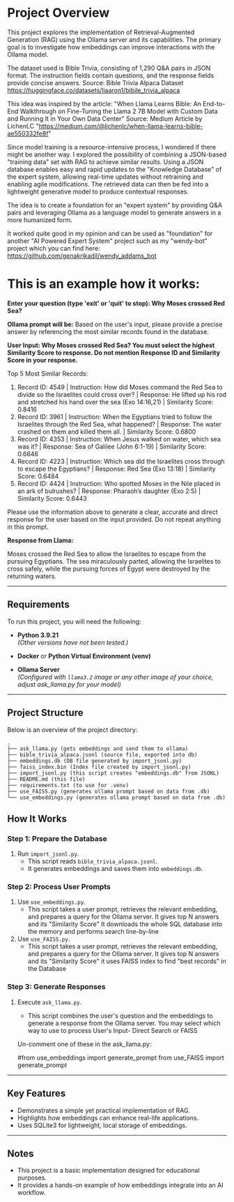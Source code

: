 # Project Overview

This project explores the implementation of Retrieval-Augmented Generation (RAG) using the Ollama server and its capabilities. The primary goal is to investigate how embeddings can improve interactions with the Ollama model.

The dataset used is Bible Trivia, consisting of 1,290 Q&A pairs in JSON format. The instruction fields contain questions, and the response fields provide concise answers.
Source: Bible Trivia Alpaca Dataset https://huggingface.co/datasets/liaaron1/bibile_trivia_alpaca

This idea was inspired by the article:
"When Llama Learns Bible: An End-to-End Walkthrough on Fine-Tuning the Llama 2 7B Model with Custom Data and Running It in Your Own Data Center"
Source: Medium Article by LichenLC "https://medium.com/@lichenlc/when-llama-learns-bible-ae550332fe8f"

Since model training is a resource-intensive process, I wondered if there might be another way. I explored the possibility of combining a JSON-based "training data" set with RAG to achieve similar results. Using a JSON database enables easy and rapid updates to the "Knowledge Database" of the expert system, allowing real-time updates without retraining and enabling agile modifications. The retrieved data can then be fed into a lightweight generative model to produce contextual responses.

The idea is to create a foundation for an "expert system" by providing Q&A pairs and leveraging Ollama as a language model to generate answers in a more humanized form.

It worked quite good in my opinion and can be used as "foundation" for another "AI Powered Expert System" project such as my "wendy-bot" project which you can find here: https://github.com/genakrikadil/wendy_addams_bot


# This is an example how it works:

   **Enter your question (type 'exit' or 'quit' to stop): Why Moses crossed Red Sea?** 

   **Ollama prompt will be:**
   Based on the user's input, please provide a precise answer by referencing the most similar records found in the database.

   **User Input: Why Moses crossed Red Sea? You must select the highest Similarity Score to response. Do not mention Response ID and Similarity Score in your response.**

   Top 5 Most Similar Records:
   1. Record ID: 4549 | Instruction: How did Moses command the Red Sea to divide so the Israelites could cross over? | Response: He lifted up his rod and stretched his hand over the sea (Exo 14:16,21) | Similarity Score: 0.8416
   2. Record ID: 3961 | Instruction: When the Egyptians tried to follow the Israelites through the Red Sea, what happened? | Response: The water crashed on them and killed them all. | Similarity Score: 0.6800
   3. Record ID: 4353 | Instruction: When Jesus walked on water, which sea was it? | Response: Sea of Galilee (John 6:1-19) | Similarity Score: 0.6646
   4. Record ID: 4223 | Instruction: Which sea did the Israelites cross through to escape the Egyptians? | Response: Red Sea (Exo 13:18) | Similarity Score: 0.6484
   5. Record ID: 4424 | Instruction: Who spotted Moses in the Nile placed in an ark of bulrushes? | Response: Pharaoh’s daughter (Exo 2:5) | Similarity Score: 0.6443

   Please use the information above to generate a clear, accurate and direct response for the user based on the input provided. Do not repeat anything in this prompt.


   **Response from Llama:**

   Moses crossed the Red Sea to allow the Israelites to escape from the pursuing Egyptians. The sea miraculously parted, allowing the Israelites to cross safely, while the pursuing forces of Egypt were destroyed by the returning waters.

---

## Requirements

To run this project, you will need the following:

- **Python 3.9.21**  
  *(Other versions have not been tested.)*

- **Docker** or **Python Virtual Environment (venv)**

- **Ollama Server**  
  *(Configured with `llama3.2` image or any other image of your choice, adjust ask_llama.py for your model)*

---

## Project Structure

Below is an overview of the project directory:

    .
    ├── ask_llama.py (gets embeddings and send them to ollama)
    ├── bible_trivia_alpaca.jsonl (source file, exported into db)
    ├── embeddings.db (DB file generated by import_jsonl.py)
    ├── faiss_index.bin (Index file created by import_jsonl.py)
    ├── import_jsonl.py (this script creates "embeddings.db" from JSONL)
    ├── README.md (this file)
    ├── requirements.txt (to use for .venv)
    ├── use_FAISS.py (generates ollama prompt based on data from .db)
    └── use_embeddings.py (generates ollama prompt based on data from .db)


## How It Works

### Step 1: Prepare the Database
1. Run `import_jsonl.py`.  
   - This script reads `bible_trivia_alpaca.jsonl`.  
   - It generates embeddings and saves them into `embeddings.db`.

### Step 2: Process User Prompts
1. Use `use_embeddings.py`.  
   - This script takes a user prompt, retrieves the relevant embedding, and prepares a query for the Ollama server. It gives top N answers and its "Similarity Score"
   It downloads the whole SQL database into the memory and performs search line-by-line
2. Use `use_FAISS.py`.  
   - This script takes a user prompt, retrieves the relevant embedding, and prepares a query for the Ollama server. It gives top N answers and its "Similarity Score"
   it uses FAISS index to find "best records" in the Database
### Step 3: Generate Responses
1. Execute `ask_llama.py`.  
   - This script combines the user's question and the embeddings to generate a response from the Ollama server.
   You may select which way to use to process User's Input- Direct Search or FAISS

   Un-comment one of these in the ask_llama.py:

   #from use_embeddings import generate_prompt
   from use_FAISS import generate_prompt   
---

## Key Features

- Demonstrates a simple yet practical implementation of RAG.
- Highlights how embeddings can enhance real-life applications.
- Uses SQLite3 for lightweight, local storage of embeddings.
---

## Notes

- This project is a basic implementation designed for educational purposes.
- It provides a hands-on example of how embeddings integrate into an AI workflow.





